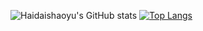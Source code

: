 ![Haidaishaoyu's GitHub stats](https://github-readme-stats.vercel.app/api?username=Haidaishaoyu&show_icons=true&theme=merko&count_private=true)
[![Top Langs](https://github-readme-stats.vercel.app/api/top-langs/?username=Haidaishaoyu&layout=compact)](https://github.com/anuraghazra/github-readme-stats)
